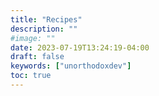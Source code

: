 ```yaml
---
title: "Recipes"
description: ""
#image: ""
date: 2023-07-19T13:24:19-04:00
draft: false
keywords: ["unorthodoxdev"]
toc: true
---
```

